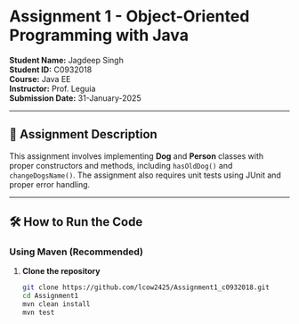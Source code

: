 # Assignment 1 - Object-Oriented Programming with Java  
**Student Name:** Jagdeep Singh  
**Student ID:** C0932018  
**Course:** Java EE  
**Instructor:** Prof. Leguia  
**Submission Date:** 31-January-2025  

---

## 📌 **Assignment Description**  
This assignment involves implementing **Dog** and **Person** classes with proper constructors and methods, including `hasOldDog()` and `changeDogsName()`. The assignment also requires unit tests using JUnit and proper error handling.

---

## 🛠 **How to Run the Code**
### **Using Maven (Recommended)**
1. **Clone the repository**  
   ```sh
   git clone https://github.com/lcow2425/Assignment1_c0932018.git
   cd Assignment1
   mvn clean install
   mvn test
